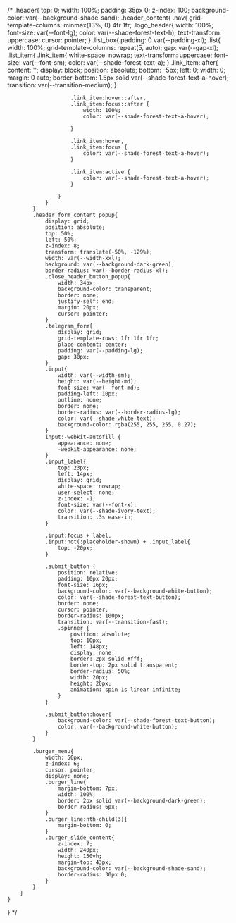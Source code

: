 /* .header{
    top: 0;
    width: 100%;
    padding: 35px 0;
    z-index: 100;
    background-color: var(--background-shade-sand);
    .header_content{
        .nav{
            grid-template-columns: minmax(13%, 0) 4fr 1fr;
            .logo_header{
                width: 100%;
                font-size: var(--font-lg);
                color: var(--shade-forest-text-h);
                text-transform: uppercase;
                cursor: pointer;
            }
            .list_box{
                padding: 0 var(--padding-xl);
                .list{
                    width: 100%;
                    grid-template-columns: repeat(5, auto);
                    gap: var(--gap-xl);
                    .list_item{
                        .link_item{
                            white-space: nowrap;
                            text-transform: uppercase;
                            font-size: var(--font-sm);
                            color: var(--shade-forest-text-a);
                        }
                        .link_item::after{
                            content: '';
                            display: block;
                            position: absolute;
                            bottom: -5px;
                            left: 0;
                            width: 0;
                            margin: 0 auto;
                            border-bottom: 1.5px solid var(--shade-forest-text-a-hover);
                            transition: var(--transition-medium);
                        }
                        
                        .link_item:hover::after,
                        .link_item:focus::after {
                            width: 100%;
                            color: var(--shade-forest-text-a-hover);
                            
                        }
                        
                        .link_item:hover,
                        .link_item:focus {
                            color: var(--shade-forest-text-a-hover);
                        }
                        
                        .link_item:active {
                            color: var(--shade-forest-text-a-hover);
                        }
                        
                    }
                }
            }
            .header_form_content_popup{
                display: grid;
                position: absolute;
                top: 50%;
                left: 50%;
                z-index: 8;
                transform: translate(-50%, -129%);
                width: var(--width-xxl);
                background: var(--background-dark-green);
                border-radius: var(--border-radius-xl);
                .close_header_button_popup{
                    width: 34px;
                    background-color: transparent;
                    border: none;
                    justify-self: end;
                    margin: 20px;
                    cursor: pointer;
                }
                .telegram_form{
                    display: grid;
                    grid-template-rows: 1fr 1fr 1fr;
                    place-content: center;
                    padding: var(--padding-lg);
                    gap: 30px;
                }
                .input{
                    width: var(--width-sm);
                    height: var(--height-md);
                    font-size: var(--font-md);
                    padding-left: 10px;
                    outline: none;
                    border: none;
                    border-radius: var(--border-radius-lg);
                    color: var(--shade-white-text);
                    background-color: rgba(255, 255, 255, 0.27);
                }
                input:-webkit-autofill {
                    appearance: none;
                    -webkit-appearance: none;
                }
                .input_label{
                    top: 23px;
                    left: 14px;
                    display: grid;
                    white-space: nowrap;
                    user-select: none;
                    z-index: -1;
                    font-size: var(--font-x);
                    color: var(--shade-ivory-text);
                    transition: .3s ease-in;
                }

                .input:focus + label,
                .input:not(:placeholder-shown) + .input_label{
                    top: -20px;
                }

                .submit_button {
                    position: relative;
                    padding: 10px 20px;
                    font-size: 16px;
                    background-color: var(--background-white-button);
                    color: var(--shade-forest-text-button);
                    border: none;
                    cursor: pointer;
                    border-radius: 100px;
                    transition: var(--transition-fast);
                    .spinner {
                        position: absolute;
                        top: 10px;
                        left: 148px;
                        display: none;
                        border: 2px solid #fff;
                        border-top: 2px solid transparent;
                        border-radius: 50%;
                        width: 20px;
                        height: 20px;
                        animation: spin 1s linear infinite;
                    }
                }

                .submit_button:hover{
                    background-color: var(--shade-forest-text-button);
                    color: var(--background-white-button);
                }
            }

            .burger_menu{
                width: 50px;
                z-index: 6;
                cursor: pointer;
                display: none;
                .burger_line{
                    margin-bottom: 7px;
                    width: 100%;
                    border: 2px solid var(--background-dark-green);
                    border-radius: 6px;
                }
                .burger_line:nth-child(3){
                    margin-bottom: 0;
                }
                .burger_slide_content{
                    z-index: 7;
                    width: 240px;
                    height: 150vh;
                    margin-top: 43px;
                    background-color: var(--background-shade-sand);
                    border-radius: 30px 0;
                }
            }
        }
    }
} */